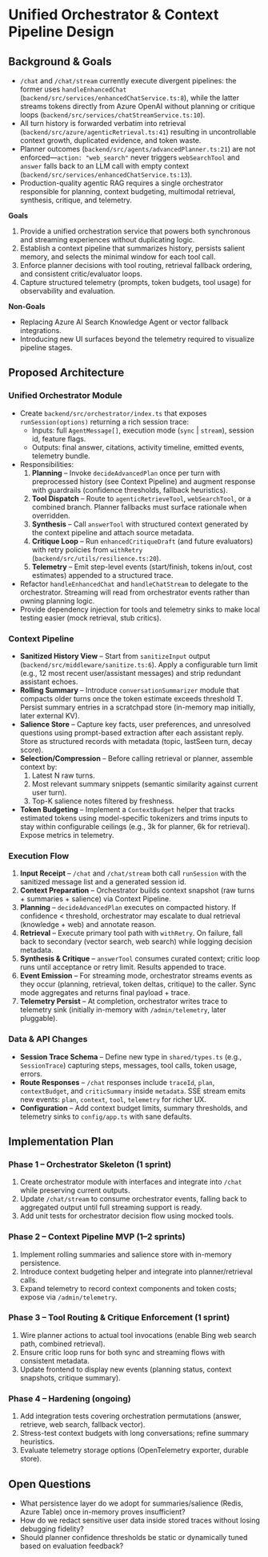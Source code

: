 # Unified Orchestrator & Context Pipeline Design

## Background & Goals
- `/chat` and `/chat/stream` currently execute divergent pipelines: the former uses `handleEnhancedChat` (`backend/src/services/enhancedChatService.ts:8`), while the latter streams tokens directly from Azure OpenAI without planning or critique loops (`backend/src/services/chatStreamService.ts:10`).
- All turn history is forwarded verbatim into retrieval (`backend/src/azure/agenticRetrieval.ts:41`) resulting in uncontrollable context growth, duplicated evidence, and token waste.
- Planner outcomes (`backend/src/agents/advancedPlanner.ts:21`) are not enforced—`action: "web_search"` never triggers `webSearchTool` and `answer` falls back to an LLM call with empty context (`backend/src/services/enhancedChatService.ts:13`).
- Production-quality agentic RAG requires a single orchestrator responsible for planning, context budgeting, multimodal retrieval, synthesis, critique, and telemetry.

**Goals**
1. Provide a unified orchestration service that powers both synchronous and streaming experiences without duplicating logic.
2. Establish a context pipeline that summarizes history, persists salient memory, and selects the minimal window for each tool call.
3. Enforce planner decisions with tool routing, retrieval fallback ordering, and consistent critic/evaluator loops.
4. Capture structured telemetry (prompts, token budgets, tool usage) for observability and evaluation.

**Non-Goals**
- Replacing Azure AI Search Knowledge Agent or vector fallback integrations.
- Introducing new UI surfaces beyond the telemetry required to visualize pipeline stages.

## Proposed Architecture

### Unified Orchestrator Module
- Create `backend/src/orchestrator/index.ts` that exposes `runSession(options)` returning a rich session trace:
  - Inputs: full `AgentMessage[]`, execution mode (`sync` | `stream`), session id, feature flags.
  - Outputs: final answer, citations, activity timeline, emitted events, telemetry bundle.
- Responsibilities:
  1. **Planning** – Invoke `decideAdvancedPlan` once per turn with preprocessed history (see Context Pipeline) and augment response with guardrails (confidence thresholds, fallback heuristics).
  2. **Tool Dispatch** – Route to `agenticRetrieveTool`, `webSearchTool`, or a combined branch. Planner fallbacks must surface rationale when overridden.
  3. **Synthesis** – Call `answerTool` with structured context generated by the context pipeline and attach source metadata.
  4. **Critique Loop** – Run `enhancedCritiqueDraft` (and future evaluators) with retry policies from `withRetry` (`backend/src/utils/resilience.ts:20`).
  5. **Telemetry** – Emit step-level events (start/finish, tokens in/out, cost estimates) appended to a structured trace.
- Refactor `handleEnhancedChat` and `handleChatStream` to delegate to the orchestrator. Streaming will read from orchestrator events rather than owning planning logic.
- Provide dependency injection for tools and telemetry sinks to make local testing easier (mock retrieval, stub critics).

### Context Pipeline
- **Sanitized History View** – Start from `sanitizeInput` output (`backend/src/middleware/sanitize.ts:6`). Apply a configurable turn limit (e.g., 12 most recent user/assistant messages) and strip redundant assistant echoes.
- **Rolling Summary** – Introduce `conversationSummarizer` module that compacts older turns once the token estimate exceeds threshold T. Persist summary entries in a scratchpad store (in-memory map initially, later external KV).
- **Salience Store** – Capture key facts, user preferences, and unresolved questions using prompt-based extraction after each assistant reply. Store as structured records with metadata (topic, lastSeen turn, decay score).
- **Selection/Compression** – Before calling retrieval or planner, assemble context by:
  1. Latest N raw turns.
  2. Most relevant summary snippets (semantic similarity against current user turn).
  3. Top-K salience notes filtered by freshness.
- **Token Budgeting** – Implement a `ContextBudget` helper that tracks estimated tokens using model-specific tokenizers and trims inputs to stay within configurable ceilings (e.g., 3k for planner, 6k for retrieval). Expose metrics in telemetry.

### Execution Flow
1. **Input Receipt** – `/chat` and `/chat/stream` both call `runSession` with the sanitized message list and a generated session id.
2. **Context Preparation** – Orchestrator builds context snapshot (raw turns + summaries + salience) via Context Pipeline.
3. **Planning** – `decideAdvancedPlan` executes on compacted history. If confidence < threshold, orchestrator may escalate to dual retrieval (knowledge + web) and annotate reason.
4. **Retrieval** – Execute primary tool path with `withRetry`. On failure, fall back to secondary (vector search, web search) while logging decision metadata.
5. **Synthesis & Critique** – `answerTool` consumes curated context; critic loop runs until acceptance or retry limit. Results appended to trace.
6. **Event Emission** – For streaming mode, orchestrator streams events as they occur (planning, retrieval, token deltas, critique) to the caller. Sync mode aggregates and returns final payload + trace.
7. **Telemetry Persist** – At completion, orchestrator writes trace to telemetry sink (initially in-memory with `/admin/telemetry`, later pluggable).

### Data & API Changes
- **Session Trace Schema** – Define new type in `shared/types.ts` (e.g., `SessionTrace`) capturing steps, messages, tool calls, token usage, errors.
- **Route Responses** – `/chat` responses include `traceId`, `plan`, `contextBudget`, and `criticSummary` inside `metadata`. SSE stream emits new events: `plan`, `context`, `tool`, `telemetry` for richer UX.
- **Configuration** – Add context budget limits, summary thresholds, and telemetry sinks to `config/app.ts` with sane defaults.

## Implementation Plan

### Phase 1 – Orchestrator Skeleton (1 sprint)
1. Create orchestrator module with interfaces and integrate into `/chat` while preserving current outputs.
2. Update `/chat/stream` to consume orchestrator events, falling back to aggregated output until full streaming support is ready.
3. Add unit tests for orchestrator decision flow using mocked tools.

### Phase 2 – Context Pipeline MVP (1–2 sprints)
1. Implement rolling summaries and salience store with in-memory persistence.
2. Introduce context budgeting helper and integrate into planner/retrieval calls.
3. Expand telemetry to record context components and token costs; expose via `/admin/telemetry`.

### Phase 3 – Tool Routing & Critique Enforcement (1 sprint)
1. Wire planner actions to actual tool invocations (enable Bing web search path, combined retrieval).
2. Ensure critic loop runs for both sync and streaming flows with consistent metadata.
3. Update frontend to display new events (planning status, context snapshots, critique summary).

### Phase 4 – Hardening (ongoing)
1. Add integration tests covering orchestration permutations (answer, retrieve, web search, fallback vector).
2. Stress-test context budgets with long conversations; refine summary heuristics.
3. Evaluate telemetry storage options (OpenTelemetry exporter, durable store).

## Open Questions
- What persistence layer do we adopt for summaries/salience (Redis, Azure Table) once in-memory proves insufficient?
- How do we redact sensitive user data inside stored traces without losing debugging fidelity?
- Should planner confidence thresholds be static or dynamically tuned based on evaluation feedback?

